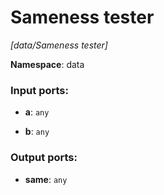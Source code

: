 # Sameness tester

_[data/Sameness tester]_

__Namespace__: data

### Input ports:

* __a__: ` any `


* __b__: ` any `

### Output ports:

* __same__: ` any `

